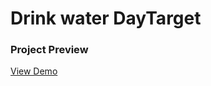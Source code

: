 # Drink water DayTarget


### Project Preview

[View Demo](https://mian-ali.github.io/drink-water-DayTarget/)
